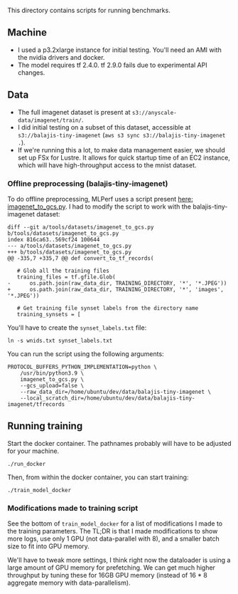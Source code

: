 This directory contains scripts for running benchmarks.

## Machine
* I used a p3.2xlarge instance for initial testing. You'll need an AMI with the nvidia drivers and docker.
* The model requires tf 2.4.0. tf 2.9.0 fails due to experimental API changes.

## Data
* The full imagenet dataset is present at `s3://anyscale-data/imagenet/train/`.
* I did initial testing on a subset of this dataset, accessible at `s3://balajis-tiny-imagenet` (`aws s3 sync s3://balajis-tiny-imagenet .`).
* If we're running this a lot, to make data management easier, we should set up FSx for Lustre. It allows for quick startup time of an EC2 instance, which will have high-throughput access to the mnist dataset.

### Offline preprocessing (balajis-tiny-imagenet)

To do offline preprocessing, MLPerf uses a script present [here: imagenet_to_gcs.py](https://github.com/tensorflow/tpu/blob/master/tools/datasets/imagenet_to_gcs.py).
I had to modify the script to work with the balajis-tiny-imagenet dataset:
```
diff --git a/tools/datasets/imagenet_to_gcs.py b/tools/datasets/imagenet_to_gcs.py
index 816ca63..569cf24 100644
--- a/tools/datasets/imagenet_to_gcs.py
+++ b/tools/datasets/imagenet_to_gcs.py
@@ -335,7 +335,7 @@ def convert_to_tf_records(

   # Glob all the training files
   training_files = tf.gfile.Glob(
-      os.path.join(raw_data_dir, TRAINING_DIRECTORY, '*', '*.JPEG'))
+      os.path.join(raw_data_dir, TRAINING_DIRECTORY, '*', 'images', '*.JPEG'))

   # Get training file synset labels from the directory name
   training_synsets = [
```

You'll have to create the `synset_labels.txt` file:
```
ln -s wnids.txt synset_labels.txt
```

You can run the script using the following arguments:
```
PROTOCOL_BUFFERS_PYTHON_IMPLEMENTATION=python \
    /usr/bin/python3.9 \
    imagenet_to_gcs.py \
    --gcs_upload=false \
    --raw_data_dir=/home/ubuntu/dev/data/balajis-tiny-imagenet \
    --local_scratch_dir=/home/ubuntu/dev/data/balajis-tiny-imagenet/tfrecords
```

## Running training
Start the docker container. The pathnames probably will have to be adjusted for your machine.
```
./run_docker
```
Then, from within the docker container, you can start training:
```
./train_model_docker
```

### Modifications made to training script
See the bottom of `train_model_docker` for a list of modifications I made to the training parameters. The TL;DR is that I made modifications to show more logs, use only 1 GPU (not data-parallel with 8), and a smaller batch size to fit into GPU memory.

We'll have to tweak more settings, I think right now the dataloader is using a large amount of GPU memory for prefetching. We can get much higher throughput by tuning these for
16GB GPU memory (instead of 16 * 8 aggregate memory with data-parallelism).

